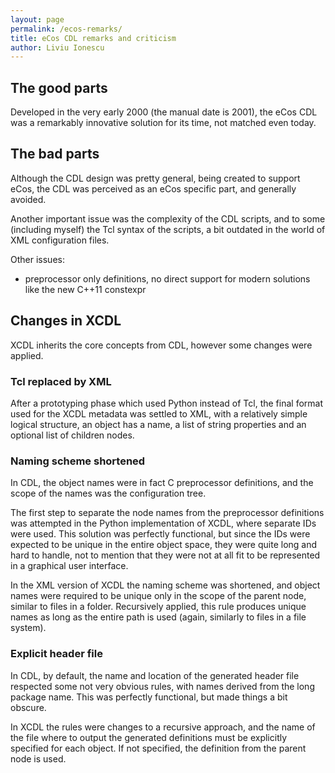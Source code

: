 ```yaml
---
layout: page
permalink: /ecos-remarks/
title: eCos CDL remarks and criticism
author: Liviu Ionescu
---
```


## The good parts

Developed in the very early 2000 (the manual date is 2001), the eCos CDL was a remarkably innovative solution for its time, not matched even today.

## The bad parts

Although the CDL design was pretty general, being created to support eCos, the CDL was perceived as an eCos specific part, and generally avoided.

Another important issue was the complexity of the CDL scripts, and to some (including myself) the Tcl syntax of the scripts, a bit outdated in the world of XML configuration files.

Other issues:

-   preprocessor only definitions, no direct support for modern solutions like the new C++11 constexpr

## Changes in XCDL

XCDL inherits the core concepts from CDL, however some changes were applied.

### Tcl replaced by XML

After a prototyping phase which used Python instead of Tcl, the final format used for the XCDL metadata was settled to XML, with a relatively simple logical structure, an object has a name, a list of string properties and an optional list of children nodes.

### Naming scheme shortened

In CDL, the object names were in fact C preprocessor definitions, and the scope of the names was the configuration tree.

The first step to separate the node names from the preprocessor definitions was attempted in the Python implementation of XCDL, where separate IDs were used. This solution was perfectly functional, but since the IDs were expected to be unique in the entire object space, they were quite long and hard to handle, not to mention that they were not at all fit to be represented in a graphical user interface.

In the XML version of XCDL the naming scheme was shortened, and object names were required to be unique only in the scope of the parent node, similar to files in a folder. Recursively applied, this rule produces unique names as long as the entire path is used (again, similarly to files in a file system).

### Explicit header file

In CDL, by default, the name and location of the generated header file respected some not very obvious rules, with names derived from the long package name. This was perfectly functional, but made things a bit obscure.

In XCDL the rules were changes to a recursive approach, and the name of the file where to output the generated definitions must be explicitly specified for each object. If not specified, the definition from the parent node is used.
